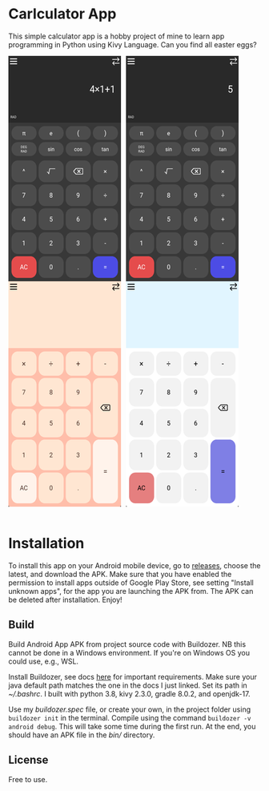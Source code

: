 # Carlculator App
This simple calculator app is a hobby project of mine to learn app programming in Python using Kivy Language. Can you find all easter eggs?

<div style="display: flex; gap: 10px;">
<img src="images/dark1.png" width="225"/>
<img src="images/dark2.png" width="225"/>
</div>
<div style="display: flex; gap: 10px;">
<img src="images/maida.png" width="225"/>
<img src="images/light.png" width="225"/>
</div>
</br>

# Installation
To install this app on your Android mobile device, go to [releases](https://github.com/carlbodin/carlculatorapp/releases), choose the latest, and download the APK. Make sure that you have enabled the permission to install apps outside of Google Play Store, see setting "Install unknown apps", for the app you are launching the APK from. The APK can be deleted after installation. Enjoy!

## Build
Build Android App APK from project source code with Buildozer. NB this cannot be done in a Windows environment. If you're on Windows OS you could use, e.g., WSL. 

Install Buildozer, see docs [here](https://buildozer.readthedocs.io/en/latest/installation.html) for important requirements. Make sure your java default path matches the one in the docs I just linked. Set its path in *~/.bashrc*. I built with python 3.8, kivy 2.3.0, gradle 8.0.2, and openjdk-17.

Use my *buildozer.spec* file, or create your own, in the project folder using `buildozer init` in the terminal. Compile using the command `buildozer -v android debug`. This will take some time during the first run. At the end, you should have an APK file in the *bin/* directory.

## License
Free to use.

